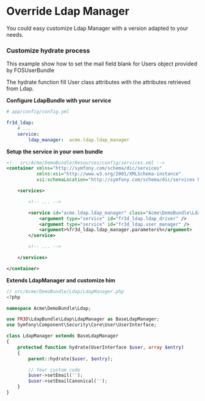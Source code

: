 Override Ldap Manager
=====================

You could easy customize Ldap Manager with a version adapted to your needs.

### Customize hydrate process

This example show how to set the mail field blank for Users object provided by
FOSUserBundle

The hydrate function fill User class attributes with the attributes retrieved
from Ldap.

**Configure LdapBundle with your service**

```yaml
# app/config/config.yml

fr3d_ldap:
    # ...
    service:
        ldap_manager:  acme.ldap.ldap_manager
```

**Setup the service in your own bundle**

```xml
<!-- src/Acme/DemoBundle/Resources/config/services.xml -->
<container xmlns="http://symfony.com/schema/dic/services"
           xmlns:xsi="http://www.w3.org/2001/XMLSchema-instance"
           xsi:schemaLocation="http://symfony.com/schema/dic/services http://symfony.com/schema/dic/services/services-1.0.xsd">

    <services>

        <!-- ... -->

        <service id="acme.ldap.ldap_manager" class="Acme\DemoBundle\Ldap\LdapManager">
            <argument type="service" id="fr3d_ldap.ldap_driver" />
            <argument type="service" id="fr3d_ldap.user_manager" />
            <argument>%fr3d_ldap.ldap_manager.parameters%</argument>
        </service>

        <!-- ... -->

    </services>

</container>
```

**Extends LdapManager and customize him**

```php
// src/Acme/DemoBundle/Ldap/LdapManager.php
<?php

namespace Acme\DemoBundle\Ldap;

use FR3D\LdapBundle\Ldap\LdapManager as BaseLdapManager;
use Symfony\Component\Security\Core\User\UserInterface;

class LdapManager extends BaseLdapManager
{
    protected function hydrate(UserInterface $user, array $entry)
    {
        parent::hydrate($user, $entry);

        // Your custom code
        $user->setEmail('');
        $user->setEmailCanonical('');
    }
}
```
